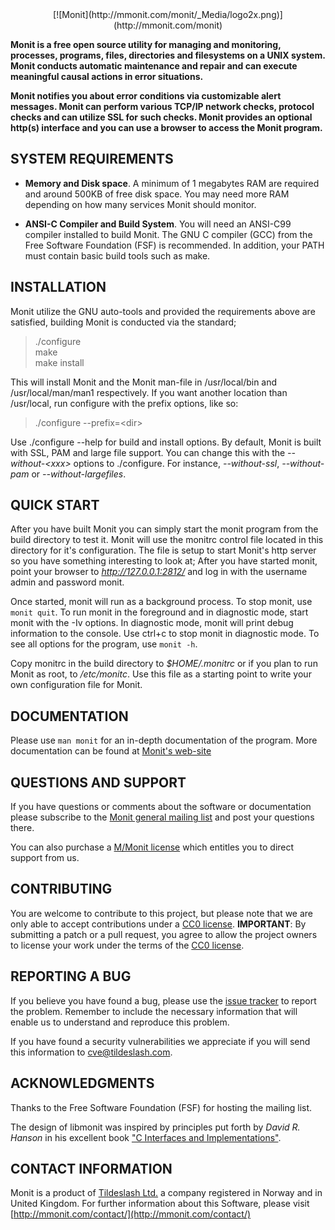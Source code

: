 <center>[![Monit](http://mmonit.com/monit/_Media/logo2x.png)](http://mmonit.com/monit)</center>

**Monit is a free open source utility for managing and monitoring, processes, programs, files, directories and filesystems on a UNIX system. Monit conducts automatic maintenance and repair and can execute meaningful causal actions in error situations.**

**Monit notifies you about error conditions via customizable alert messages. Monit can perform various TCP/IP network checks, protocol checks
and can utilize SSL for such checks. Monit provides an optional http(s) interface and you can use a browser to access the Monit program.**


SYSTEM REQUIREMENTS
-------------------

* __Memory and Disk space__. A minimum of 1 megabytes RAM are required and around 500KB of free disk space. You may need more RAM depending on
  how many services Monit should monitor.

* __ANSI-C Compiler and Build System__. You will need an ANSI-C99 compiler installed to build Monit. The GNU C compiler (GCC) from the Free
  Software Foundation (FSF) is recommended. In addition, your PATH must contain basic build tools such as make.


INSTALLATION
------------

Monit utilize the GNU auto-tools and provided the requirements above are
satisfied, building Monit is conducted via the standard;

> ./configure  
> make  
> make install  

This will install Monit and the Monit man-file in /usr/local/bin and /usr/local/man/man1 respectively. If you want another location than
/usr/local, run configure with the prefix options, like so: 

> ./configure --prefix=&lt;dir&gt;

Use ./configure --help for build and install options. By default, Monit is built with SSL, PAM and large file support. You can change this
with the *--without-&lt;xxx&gt;* options to ./configure. For instance, *--without-ssl*, *--without-pam* or *--without-largefiles*.


QUICK START
-----------

After you have built Monit you can simply start the monit program from the build directory to test it. Monit will use the monitrc control file
located in this directory for it's configuration. The file is setup to start Monit's http server so you have something interesting to look at;
After you have started monit, point your browser to *http://127.0.0.1:2812/* and log in with the username admin and password monit.

Once started, monit will run as a background process. To stop monit, use `monit quit`. To run monit in the foreground and in diagnostic mode,
start monit with the -Iv options. In diagnostic mode, monit will print debug information to the console. Use ctrl+c to stop monit in
diagnostic mode. To see all options for the program, use `monit -h`.

Copy monitrc in the build directory to *$HOME/.monitrc* or if you plan to run Monit as root, to */etc/monitc*. Use this file as a starting
point to write your own configuration file for Monit.


DOCUMENTATION
-------------

Please use `man monit` for an in-depth documentation of the program. More documentation can be found at [Monit's web-site](http://mmonit.com/monit/documentation/ "Documentation")


QUESTIONS AND SUPPORT
---------------------

If you have questions or comments about the software or documentation please subscribe to the [Monit general mailing list](http://lists.nongnu.org/mailman/listinfo/monit-general "Mailing List") and post your questions there. 

You can also purchase a [M/Monit license](https://mmonit.com/shop/) which entitles you to direct support from us.


CONTRIBUTING
------------
 
You are welcome to contribute to this project, but please note that we are only able to accept contributions under a [CC0 license](http://creativecommons.org/publicdomain/zero/1.0/ "CC0 License"). **IMPORTANT**: By submitting a patch or a pull request, you agree to allow the project owners to license your work under the terms of the [CC0 license](http://creativecommons.org/publicdomain/zero/1.0/ "CC0 License").


REPORTING A BUG
---------------

If you believe you have found a bug, please use the [issue tracker](https://bitbucket.org/tildeslash/monit/issues) to report the problem.
Remember to include the necessary information that will enable us to understand and reproduce this problem. 

If you have found a security vulnerabilities we appreciate if you will send this information to [cve@tildeslash.com](mailto:cve@tildeslash.com).


ACKNOWLEDGMENTS
---------------

Thanks to the Free Software Foundation (FSF) for hosting the mailing list.

The design of libmonit was inspired by principles put forth by *David R. Hanson* in his excellent book ["C Interfaces and
Implementations"](http://www.cs.princeton.edu/software/cii/ "CII"). 


CONTACT INFORMATION
-------------------

Monit is a product of [Tildeslash Ltd.](http://tildeslash.com/) a company registered in Norway and in United Kingdom. For further information about this Software, please visit [http://mmonit.com/contact/](http://mmonit.com/contact/)
